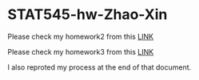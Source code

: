 # STAT545-hw-Zhao-Xin

Please check my homework2 from this [LINK](https://github.com/zxkathy/STAT545-hw02-Zhao-Xin/blob/master/HW2_Gapminder_dplyr.md)

Please check my homework3 from this [LINK](https://github.com/zxkathy/STAT545-hw02-Zhao-Xin/blob/master/HW3_Gapminder_dplyr.md)

I also reproted my process at the end of that document.
